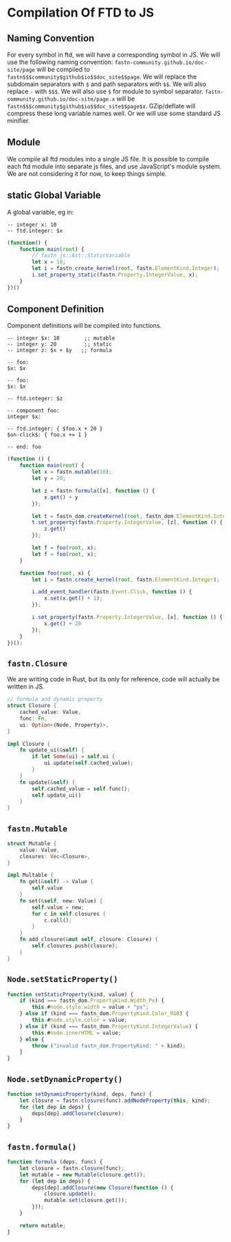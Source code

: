 # Compilation Of FTD to JS

## Naming Convention

For every symbol in ftd, we will have a corresponding symbol in JS. We will use the following naming convention:
`fastn-community.github.io/doc-site/page` will be compiled to `fastn$$$community$github$io$$doc_site$$page`. We will 
replace the subdomain separators with `$` and path separators with `$$`. We will also replace `-` with `$$$`. We will
also use `$` for module to symbol separator. `fastn-community.github.io/doc-site/page.x` will be 
`fastn$$$community$github$io$$doc_site$$page$x`. GZip/deflate will compress these long variable names well. Or we will
use some standard JS minifier.

## Module

We compile all ftd modules into a single JS file. It is possible to compile each ftd module into separate js files, and
use JavaScript's module system. We are not considering it for now, to keep things simple.

## static Global Variable

A global variable, eg in:

```ftd
-- integer x: 10
-- ftd.integer: $x 
```

```js
(function() {
    function main(root) {
        // fastn_js::Ast::StaticVariable
        let x = 10;
        let i = fastn.create_kernel(root, fastn.ElementKind.Integer);
        i.set_property_static(fastn.Property.IntegerValue, x);
    }
})()
```


## Component Definition

Component definitions will be compiled into functions.


```ftd
-- integer $x: 10        ;; mutable
-- integer y: 20         ;; static
-- integer z: $x + $y   ;; formula 

-- foo: 
$x: $x

-- foo: 
$x: $x
 
-- ftd.integer: $z

-- component foo:
integer $x:

-- ftd.integer: { $foo.x + 20 }
$on-click$: { foo.x += 1 }

-- end: foo
```

```js
(function () {
    function main(root) {
        let x = fastn.mutable(10);
        let y = 20;

        let z = fastn.formula([x], function () {
            x.get() + y
        });

        let t = fastn_dom.createKernel(root, fastn_dom.ElementKind.Integer);
        t.set_property(fastn.Property.IntegerValue, [z], function () {
            z.get()
        });

        let f = foo(root, x);
        let f = foo(root, x);
    }

    function foo(root, x) {
        let i = fastn.create_kernel(root, fastn.ElementKind.Integer);

        i.add_event_handler(fastn.Event.Click, function () {
            x.set(x.get() + 1);
        });

        i.set_property(fastn.Property.IntegerValue, [x], function () {
            x.get() + 20
        });
    }
})();
```

## `fastn.Closure`

We are writing code in Rust, but its only for reference, code will actually be written in JS.

```rust
// formula and dynamic property
struct Closure {
    cached_value: Value,
    func: Fn,
    ui: Option<(Node, Property)>,
}

impl Closure {
    fn update_ui(&self) {
        if let Some(ui) = self.ui {
            ui.update(self.cached_value);
        }
    }
    fn update(&self) {
        self.cached_value = self.func();
        self.update_ui()
    }
}
```

## `fastn.Mutable`

```rust
struct Mutable {
    value: Value,
    closures: Vec<Closure>,
}

impl Multable {
    fn get(&self) -> Value {
        self.value
    }
    fn set(&self, new: Value) {
        self.value = new;
        for c in self.closures {
            c.call();
        }
    }
    fn add_closure(&mut self, closure: Closure) {
        self.closures.push(closure);
    }
}
```

## `Node.setStaticProperty()`

```js
function setStaticProperty(kind, value) {
    if (kind === fastn_dom.PropertyKind.Width_Px) {
        this.#node.style.width = value + "px";
    } else if (kind === fastn_dom.PropertyKind.Color_RGB) {
        this.#node.style.color = value;
    } else if (kind === fastn_dom.PropertyKind.IntegerValue) {
        this.#node.innerHTML = value;
    } else {
        throw ("invalid fastn_dom.PropertyKind: " + kind);
    }
}
```


## `Node.setDynamicProperty()`

```js
function setDynamicProperty(kind, deps, func) {
    let closure = fastn.closure(func).addNodeProperty(this, kind);
    for (let dep in deps) {
        deps[dep].addClosure(closure);
    }
}
```

## `fastn.formula()`

```js
function formula (deps, func) {
    let closure = fastn.closure(func);
    let mutable = new Mutable(closure.get());
    for (let dep in deps) {
        deps[dep].addClosure(new Closure(function () {
            closure.update();
            mutable.set(closure.get());
        }));
    }

    return mutable;
}
```
